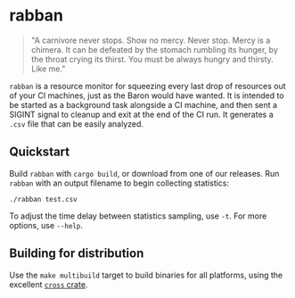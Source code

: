 # rabban

> "A carnivore never stops. Show no mercy. Never stop. Mercy is a chimera. It can be defeated by the stomach rumbling its hunger, by the throat crying its thirst. You must be always hungry and thirsty. Like me."

`rabban` is a resource monitor for squeezing every last drop of resources out of your CI machines, just as the Baron would have wanted.
It is intended to be started as a background task alongside a CI machine, and then sent a SIGINT signal to cleanup and exit at the end of the CI run.
It generates a `.csv` file that can be easily analyzed.

## Quickstart

Build `rabban` with `cargo build`, or download from one of our releases.
Run `rabban` with an output filename to begin collecting statistics:

```
./rabban test.csv
```

To adjust the time delay between statistics sampling, use `-t`.
For more options, use `--help`.

## Building for distribution

Use the `make multibuild` target to build binaries for all platforms, using the excellent [`cross` crate](https://github.com/cross-rs/cross).
